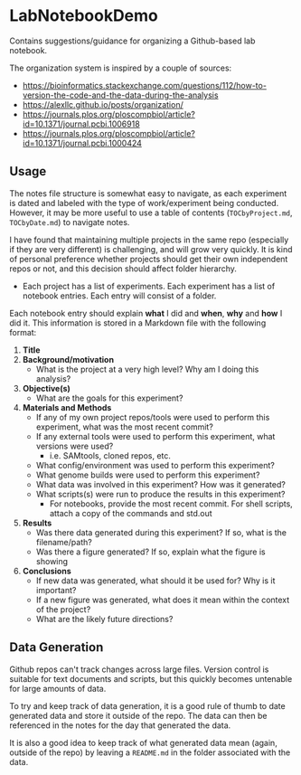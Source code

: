 # LabNotebookDemo
Contains suggestions/guidance for organizing a Github-based lab notebook.

The organization system is inspired by a couple of sources:
- https://bioinformatics.stackexchange.com/questions/112/how-to-version-the-code-and-the-data-during-the-analysis
- https://alexllc.github.io/posts/organization/
- https://journals.plos.org/ploscompbiol/article?id=10.1371/journal.pcbi.1006918
- https://journals.plos.org/ploscompbiol/article?id=10.1371/journal.pcbi.1000424

## Usage

The notes file structure is somewhat easy to navigate, as each experiment is dated and labeled with the type of work/experiment being conducted. However, it may be more useful to use a table of contents (`TOCbyProject.md`, `TOCbyDate.md`) to navigate notes.

I have found that maintaining multiple projects in the same repo (especially if they are very different) is challenging, and will grow very quickly. It is kind of personal preference whether projects should get their own independent repos or not, and this decision should affect folder hierarchy. 

- Each project has a list of experiments. Each experiment has a list of notebook entries. Each entry will consist of a folder.

Each notebook entry should explain **what** I did and **when**, **why** and **how** I did it. This information is stored in a Markdown file with the following format:

1) **Title**
2) **Background/motivation**
    * What is the project at a very high level? Why am I doing this analysis?
3) **Objective(s)**
    * What are the goals for this experiment?
4) **Materials and Methods**
   * If any of my own project repos/tools were used to perform this experiment, what was the most recent commit?
   * If any external tools were used to perform this experiment, what versions were used?
        * i.e. SAMtools, cloned repos, etc.
    * What config/environment was used to perform this experiment?
    * What genome builds were used to perform this experiment?
    * What data was involved in this experiment? How was it generated?
    * What scripts(s) were run to produce the results in this experiment?
        * For notebooks, provide the most recent commit. For shell scripts, attach a copy of the commands and std.out
5) **Results**
    * Was there data generated during this experiment? If so, what is the filename/path?
    * Was there a figure generated? If so, explain what the figure is showing
6) **Conclusions**
    * If new data was generated, what should it be used for? Why is it important?
    * If a new figure was generated, what does it mean within the context of the project?
    * What are the likely future directions? 

## Data Generation

Github repos can't track changes across large files. Version control is suitable for text documents and scripts, but this quickly becomes untenable for large amounts of data.

To try and keep track of data generation, it is a good rule of thumb to date generated data and store it outside of the repo. The data can then be referenced in the notes for the day that generated the data.

It is also a good idea to keep track of what generated data mean (again, outside of the repo) by leaving a `README.md` in the folder associated with the data. 
